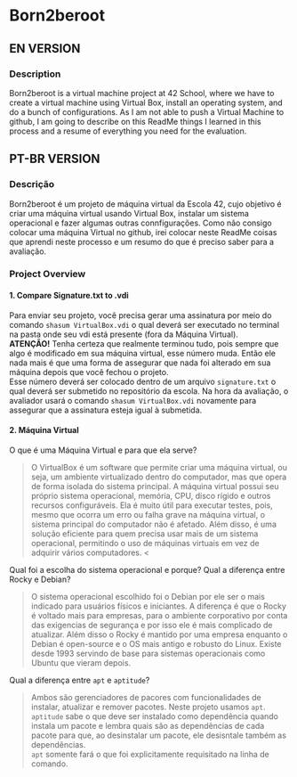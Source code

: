# Born2beroot
## EN VERSION
### Description
Born2beroot is a virtual machine project at 42 School, where we have to create a virtual machine using Virtual Box, install an operating system, and do a bunch of configurations. As I am not able to push a Virtual Machine to github, I am going to describe on this ReadMe things I learned in this process and a resume of everything you need for the evaluation.

## PT-BR VERSION
### Descrição
Born2beroot é um projeto de máquina virtual da Escola 42, cujo objetivo é criar uma máquina virtual usando Virtual Box, instalar um sistema operacional e fazer algumas outras connfigurações. Como não consigo colocar uma máquina Virtual no github, irei colocar neste ReadMe coisas que aprendi neste processo e um resumo do que é preciso saber para a avaliação.
### Project Overview
#### 1. Compare Signature.txt to .vdi
Para enviar seu projeto, você precisa gerar uma assinatura por meio do comando `shasum VirtualBox.vdi` o qual deverá ser executado no terminal na pasta onde seu vdi está presente (fora da Máquina Virtual).   
**ATENÇÃO!** Tenha certeza que realmente terminou tudo, pois sempre que algo é modificado em sua máquina virtual, esse número muda. Então ele nada mais é que uma forma de assegurar que nada foi alterado em sua máquina depois que você fechou o projeto.   
Esse número deverá ser colocado dentro de um arquivo `signature.txt` o qual deverá ser submetido no repositório da escola. Na hora da avaliação, o avaliador usará o comando `shasum VirtualBox.vdi` novamente para assegurar que a assinatura esteja igual à submetida.
#### 2. Máquina Virtual
O que é uma Máquina Virtual e para que ela serve?
> O VirtualBox é um software que permite criar uma máquina virtual, ou seja, um ambiente virtualizado dentro do computador, mas que opera de forma isolada do sistema principal. A máquina virtual possui seu próprio sistema operacional, memória, CPU, disco rígido e outros recursos configuráveis. Ela é muito útil para executar testes, pois, mesmo que ocorra um erro ou falha grave na máquina virtual, o sistema principal do computador não é afetado. Além disso, é uma solução eficiente para quem precisa usar mais de um sistema operacional, permitindo o uso de máquinas virtuais em vez de adquirir vários computadores. <

Qual foi a escolha do sistema operacional e porque? Qual a diferença entre Rocky e Debian?
> O sistema operacional escolhido foi o Debian por ele ser o mais indicado para usuários físicos e iniciantes. A diferença é que o Rocky é voltado mais para empresas, para o ambiente corporativo por conta das exigencias de segurança e por isso ele é mais complicado de atualizar. Além disso o Rocky é mantido por uma empresa enquanto o Debian é open-source e o OS mais antigo e robusto do Linux. Existe desde 1993 servindo de base para sistemas operacionais como Ubuntu que vieram depois.

Qual a diferença entre `apt` e `aptitude`?
> Ambos são gerenciadores de pacores com funcionalidades de instalar, atualizar e remover pacotes. Neste projeto usamos `apt`.   
`aptitude` sabe o que deve ser instalado como dependência quando instala um pacote e lembra quais são as dependências de cada pacote para que, ao desinstalar um pacote, ele desisntale também as dependências.   
`apt` somente fará o que foi explicitamente requisitado na linha de comando.
